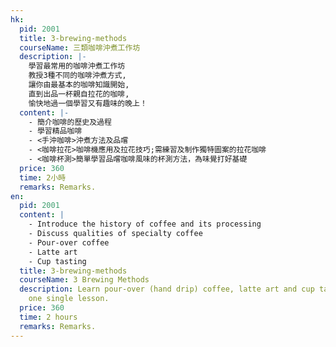 ```yaml
---
hk:
  pid: 2001
  title: 3-brewing-methods
  courseName: 三類咖啡沖煮工作坊
  description: |-
    學習最常用的咖啡沖煮工作坊
    教授3種不同的咖啡沖煮方式,
    讓你由最基本的咖啡知識開始,
    直到出品一杯親自拉花的咖啡,
    愉快地過一個學習又有趣味的晚上！
  content: |-
    - 簡介咖啡的歷史及過程
    - 學習精品咖啡
    - <手沖咖啡>沖煮方法及品嚐
    - <咖啡拉花>咖啡機應用及拉花技巧;需練習及制作獨特圖案的拉花咖啡
    - <咖啡杯測>簡單學習品嚐咖啡風味的杯測方法，為味覺打好基礎
  price: 360
  time: 2小時
  remarks: Remarks.
en:
  pid: 2001
  content: |
    - Introduce the history of coffee and its processing
    - Discuss qualities of specialty coffee
    - Pour-over coffee
    - Latte art
    - Cup tasting
  title: 3-brewing-methods
  courseName: 3 Brewing Methods
  description: Learn pour-over (hand drip) coffee, latte art and cup tasting in
    one single lesson.
  price: 360
  time: 2 hours
  remarks: Remarks.
---
```

